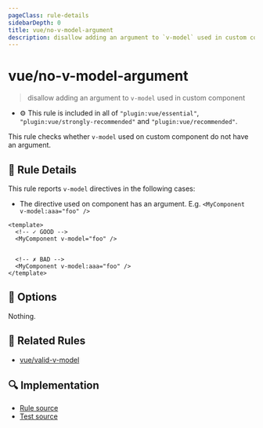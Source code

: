 ```yaml
---
pageClass: rule-details
sidebarDepth: 0
title: vue/no-v-model-argument
description: disallow adding an argument to `v-model` used in custom component
---
```

# vue/no-v-model-argument
> disallow adding an argument to `v-model` used in custom component

- :gear: This rule is included in all of `"plugin:vue/essential"`, `"plugin:vue/strongly-recommended"` and `"plugin:vue/recommended"`.

This rule checks whether `v-model` used on custom component do not have an argument.

## :book: Rule Details

This rule reports `v-model` directives in the following cases:

- The directive used on component has an argument. E.g. `<MyComponent v-model:aaa="foo" />`

<eslint-code-block :rules="{'vue/no-v-model-argument': ['error']}">

```vue
<template>
  <!-- ✓ GOOD -->
  <MyComponent v-model="foo" />


  <!-- ✗ BAD -->
  <MyComponent v-model:aaa="foo" />
</template>
```

</eslint-code-block>


## :wrench: Options

Nothing.

## :couple: Related Rules

- [vue/valid-v-model]

[vue/valid-v-model]: ./valid-v-model.md

## :mag: Implementation

- [Rule source](https://github.com/vuejs/eslint-plugin-vue/blob/master/lib/rules/no-v-model-argument.js)
- [Test source](https://github.com/vuejs/eslint-plugin-vue/blob/master/tests/lib/rules/no-v-model-argument.js)
